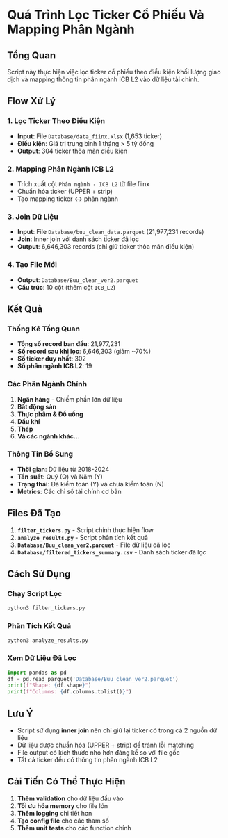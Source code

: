 # Quá Trình Lọc Ticker Cổ Phiếu Và Mapping Phân Ngành

## Tổng Quan
Script này thực hiện việc lọc ticker cổ phiếu theo điều kiện khối lượng giao dịch và mapping thông tin phân ngành ICB L2 vào dữ liệu tài chính.

## Flow Xử Lý

### 1. Lọc Ticker Theo Điều Kiện
- **Input**: File `Database/data_fiinx.xlsx` (1,653 ticker)
- **Điều kiện**: Giá trị trung bình 1 tháng > 5 tỷ đồng
- **Output**: 304 ticker thỏa mãn điều kiện

### 2. Mapping Phân Ngành ICB L2
- Trích xuất cột `Phân ngành - ICB L2` từ file fiinx
- Chuẩn hóa ticker (UPPER + strip)
- Tạo mapping ticker ↔ phân ngành

### 3. Join Dữ Liệu
- **Input**: File `Database/buu_clean_data.parquet` (21,977,231 records)
- **Join**: Inner join với danh sách ticker đã lọc
- **Output**: 6,646,303 records (chỉ giữ ticker thỏa mãn điều kiện)

### 4. Tạo File Mới
- **Output**: `Database/Buu_clean_ver2.parquet`
- **Cấu trúc**: 10 cột (thêm cột `ICB_L2`)

## Kết Quả

### Thống Kê Tổng Quan
- **Tổng số record ban đầu**: 21,977,231
- **Số record sau khi lọc**: 6,646,303 (giảm ~70%)
- **Số ticker duy nhất**: 302
- **Số phân ngành ICB L2**: 19

### Các Phân Ngành Chính
1. **Ngân hàng** - Chiếm phần lớn dữ liệu
2. **Bất động sản**
3. **Thực phẩm & Đồ uống**
4. **Dầu khí**
5. **Thép**
6. **Và các ngành khác...**

### Thông Tin Bổ Sung
- **Thời gian**: Dữ liệu từ 2018-2024
- **Tần suất**: Quý (Q) và Năm (Y)
- **Trạng thái**: Đã kiểm toán (Y) và chưa kiểm toán (N)
- **Metrics**: Các chỉ số tài chính cơ bản

## Files Đã Tạo

1. **`filter_tickers.py`** - Script chính thực hiện flow
2. **`analyze_results.py`** - Script phân tích kết quả
3. **`Database/Buu_clean_ver2.parquet`** - File dữ liệu đã lọc
4. **`Database/filtered_tickers_summary.csv`** - Danh sách ticker đã lọc

## Cách Sử Dụng

### Chạy Script Lọc
```bash
python3 filter_tickers.py
```

### Phân Tích Kết Quả
```bash
python3 analyze_results.py
```

### Xem Dữ Liệu Đã Lọc
```python
import pandas as pd
df = pd.read_parquet('Database/Buu_clean_ver2.parquet')
print(f"Shape: {df.shape}")
print(f"Columns: {df.columns.tolist()}")
```

## Lưu Ý

- Script sử dụng **inner join** nên chỉ giữ lại ticker có trong cả 2 nguồn dữ liệu
- Dữ liệu được chuẩn hóa (UPPER + strip) để tránh lỗi matching
- File output có kích thước nhỏ hơn đáng kể so với file gốc
- Tất cả ticker đều có thông tin phân ngành ICB L2

## Cải Tiến Có Thể Thực Hiện

1. **Thêm validation** cho dữ liệu đầu vào
2. **Tối ưu hóa memory** cho file lớn
3. **Thêm logging** chi tiết hơn
4. **Tạo config file** cho các tham số
5. **Thêm unit tests** cho các function chính

